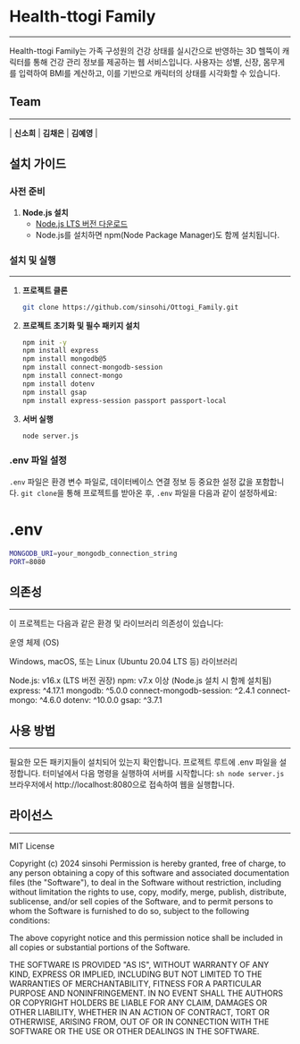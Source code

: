 # Health-ttogi Family
---
Health-ttogi Family는 가족 구성원의 건강 상태를 실시간으로 반영하는 3D 헬뚝이 캐릭터를 통해 건강 관리 정보를 제공하는 웹 서비스입니다. 
사용자는 성별, 신장, 몸무게를 입력하여 BMI를 계산하고, 이를 기반으로 캐릭터의 상태를 시각화할 수 있습니다.

## Team
----
| **신소희** | **김채은** | **김예영** |



## 설치 가이드

### 사전 준비

1. **Node.js 설치**
    - [Node.js LTS 버전 다운로드](https://nodejs.org/)
    - Node.js를 설치하면 npm(Node Package Manager)도 함께 설치됩니다.

### 설치 및 실행
---
1. **프로젝트 클론**
    ```sh
    git clone https://github.com/sinsohi/Ottogi_Family.git
    ```

2. **프로젝트 초기화 및 필수 패키지 설치**
    ```sh
    npm init -y
    npm install express
    npm install mongodb@5
    npm install connect-mongodb-session
    npm install connect-mongo
    npm install dotenv
    npm install gsap
    npm install express-session passport passport-local
    ```

3. **서버 실행**
    ```sh
    node server.js
    ```

### .env 파일 설정

`.env` 파일은 환경 변수 파일로, 데이터베이스 연결 정보 등 중요한 설정 값을 포함합니다.
`git clone`을 통해 프로젝트를 받아온 후, `.env` 파일을 다음과 같이 설정하세요:

# .env
  ```sh
  MONGODB_URI=your_mongodb_connection_string
  PORT=8080
  ```

## 의존성
---
이 프로젝트는 다음과 같은 환경 및 라이브러리 의존성이 있습니다:

운영 체제 (OS)

Windows, macOS, 또는 Linux (Ubuntu 20.04 LTS 등)
라이브러리

Node.js: v16.x (LTS 버전 권장)
npm: v7.x 이상 (Node.js 설치 시 함께 설치됨)
express: ^4.17.1
mongodb: ^5.0.0
connect-mongodb-session: ^2.4.1
connect-mongo: ^4.6.0
dotenv: ^10.0.0
gsap: ^3.7.1


## 사용 방법
---
필요한 모든 패키지들이 설치되어 있는지 확인합니다.
프로젝트 루트에 .env 파일을 설정합니다.
터미널에서 다음 명령을 실행하여 서버를 시작합니다:
    ```sh
    node server.js
    ```
브라우저에서 http://localhost:8080으로 접속하여 웹을 실행합니다.

## 라이선스
---
MIT License

Copyright (c) 2024 sinsohi
Permission is hereby granted, free of charge, to any person obtaining a copy
of this software and associated documentation files (the "Software"), to deal
in the Software without restriction, including without limitation the rights
to use, copy, modify, merge, publish, distribute, sublicense, and/or sell
copies of the Software, and to permit persons to whom the Software is
furnished to do so, subject to the following conditions:

The above copyright notice and this permission notice shall be included in all
copies or substantial portions of the Software.

THE SOFTWARE IS PROVIDED "AS IS", WITHOUT WARRANTY OF ANY KIND, EXPRESS OR
IMPLIED, INCLUDING BUT NOT LIMITED TO THE WARRANTIES OF MERCHANTABILITY,
FITNESS FOR A PARTICULAR PURPOSE AND NONINFRINGEMENT. IN NO EVENT SHALL THE
AUTHORS OR COPYRIGHT HOLDERS BE LIABLE FOR ANY CLAIM, DAMAGES OR OTHER
LIABILITY, WHETHER IN AN ACTION OF CONTRACT, TORT OR OTHERWISE, ARISING FROM,
OUT OF OR IN CONNECTION WITH THE SOFTWARE OR THE USE OR OTHER DEALINGS IN THE
SOFTWARE.
